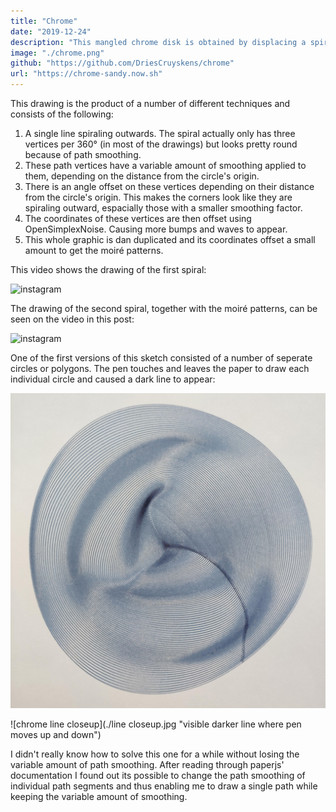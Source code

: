 ```yaml
---
title: "Chrome"
date: "2019-12-24"
description: "This mangled chrome disk is obtained by displacing a spiral in 2D space, varying the amount of path smoothing and finally duplicating it with a small offset to get the moiré patterns."
image: "./chrome.png"
github: "https://github.com/DriesCruyskens/chrome"
url: "https://chrome-sandy.now.sh"
---
```


This drawing is the product of a number of different techniques and consists of the following:

1. A single line spiraling outwards. The spiral actually only has three vertices per 360° (in most of the drawings) but looks pretty round because of path smoothing.
2. These path vertices have a variable amount of smoothing applied to them, depending on the distance from the circle's origin.
3. There is an angle offset on these vertices depending on their distance from the circle's origin. This makes the corners look like they are spiraling outward, espacially those with a smaller smoothing factor.
4. The coordinates of these vertices are then offset using OpenSimplexNoise. Causing more bumps and waves to appear.
5. This whole graphic is dan duplicated and its coordinates offset a small amount to get the moiré patterns.

This video shows the drawing of the first spiral:

![instagram](B91SNufJ2CG)

The drawing of the second spiral, together with the moiré patterns, can be seen on the video in this post:

![instagram](B91gA32JtEh)

One of the first versions of this sketch consisted of a number of seperate circles or polygons. The pen touches and leaves the paper to draw each individual circle and caused a dark line to appear: 

![chrome line](./line.jpg "visible darker line where pen moves up and down")

![chrome line closeup](./line closeup.jpg "visible darker line where pen moves up and down")

I didn't really know how to solve this one for a while without losing the variable amount of path smoothing. After reading through paperjs' documentation I found out its possible to change the path smoothing of individual path segments and thus enabling me to draw a single path while keeping the variable amount of smoothing.



